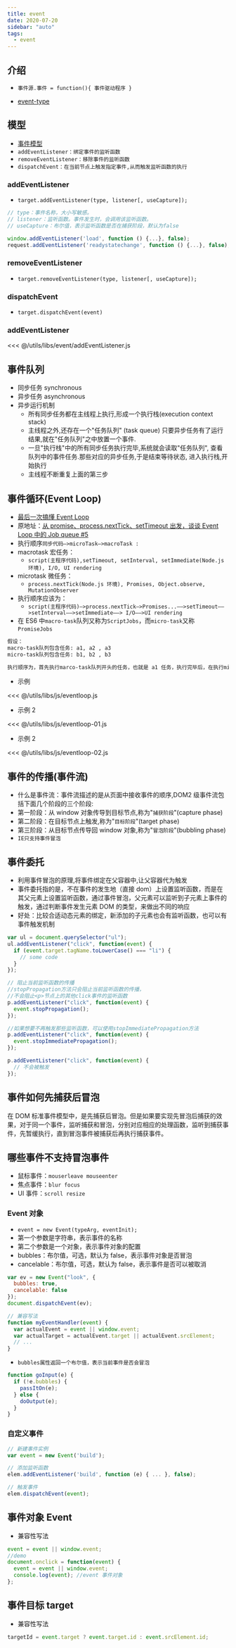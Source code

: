 ```yaml
---
title: event
date: 2020-07-20
sidebar: "auto"
tags:
  - event
---
```


## 介绍

- `事件源.事件 = function(){ 事件驱动程序 }`

- [event-type](http://javascript.ruanyifeng.com/dom/event-type.html)

## 模型

- [事件模型](http://javascript.ruanyifeng.com/dom/event.html)
- `addEventListener：绑定事件的监听函数`
- `removeEventListener：移除事件的监听函数`
- `dispatchEvent：在当前节点上触发指定事件,从而触发监听函数的执行`

### addEventListener

- `target.addEventListener(type, listener[, useCapture]);`

<CodeBlock>

```js
// type：事件名称，大小写敏感。
// listener：监听函数。事件发生时，会调用该监听函数。
// useCapture：布尔值，表示监听函数是否在捕获阶段，默认为false

window.addEventListener('load', function () {...}, false);
request.addEventListener('readystatechange', function () {...}, false);
```

</CodeBlock>

### removeEventListener

- `target.removeEventListener(type, listener[, useCapture]);`

### dispatchEvent

- `target.dispatchEvent(event)`

### addEventListener

<<< @/utils/libs/event/addEventListener.js

## 事件队列

- 同步任务 synchronous
- 异步任务 asynchronous
- 异步运行机制
  - 所有同步任务都在主线程上执行,形成一个执行栈(execution context stack)
  - 主线程之外,还存在一个"任务队列" (task queue)
    只要异步任务有了运行结果,就在"任务队列"之中放置一个事件.
  - 一旦"执行栈"中的所有同步任务执行完毕,系统就会读取"任务队列",
    查看队列中的事件任务.那些对应的异步任务,于是结束等待状态,
    进入执行栈,开始执行
  - 主线程不断重复上面的第三步

## 事件循环(Event Loop)

- [最后一次搞懂 Event Loop](https://juejin.im/post/5cbc0a9cf265da03b11f3505)
- 原地址：[从 promise、process.nextTick、setTimeout 出发，谈谈 Event Loop 中的 Job queue #5](https://github.com/forthealllight/blog/issues/5)
- 执行顺序`同步代码—>microTask—>macroTask :`
- macrotask 宏任务：
  - `script(主程序代码),setTimeout, setInterval, setImmediate(Node.js 环境), I/O, UI rendering`
- microtask 微任务：
  - `process.nextTick(Node.js 环境), Promises, Object.observe, MutationObserver`
- 执行顺序应该为：
  - `script(主程序代码)—>process.nextTick—>Promises...——>setTimeout——>setInterval——>setImmediate——> I/O——>UI rendering`
- 在 ES6 中`macro-task`队列又称为`ScriptJobs`，而`micro-task`又称`PromiseJobs`

<CodeBlock>

```bash
假设：
macro-task队列包含任务: a1, a2 , a3
micro-task队列包含任务: b1, b2 , b3

执行顺序为，首先执行marco-task队列开头的任务，也就是 a1 任务，执行完毕后，在执行micro-task队列里的所有任务，也就是依次执行***b1, b2 , b3***，执行完后清空micro-task中的任务，接着执行marco-task中的第二个任务，依次循环。
```

</CodeBlock>

- 示例

<CodeBlock>

<<< @/utils/libs/js/eventloop.js

</CodeBlock>

- 示例 2

<CodeBlock>

<<< @/utils/libs/js/eventloop-01.js

</CodeBlock>

- 示例 2

<CodeBlock>

<<< @/utils/libs/js/eventloop-02.js

</CodeBlock>

## 事件的传播(事件流)

- 什么是事件流：事件流描述的是从页面中接收事件的顺序,DOM2 级事件流包括下面几个阶段的三个阶段:
- 第一阶段：从 window 对象传导到目标节点,称为"`捕获阶段`"(capture phase)
- 第二阶段：在目标节点上触发,称为"`目标阶段`"(target phase)
- 第三阶段：从目标节点传导回 window 对象,称为"`冒泡阶段`"(bubbling phase)
- `IE只支持事件冒泡`

## 事件委托

- 利用事件冒泡的原理,将事件绑定在父容器中,让父容器代为触发
- 事件委托指的是，不在事件的发生地（直接 dom）上设置监听函数，而是在其父元素上设置监听函数，通过事件冒泡，父元素可以监听到子元素上事件的触发，通过判断事件发生元素 DOM 的类型，来做出不同的响应
- 好处：比较合适动态元素的绑定，新添加的子元素也会有监听函数，也可以有事件触发机制

<CodeBlock>

```js
var ul = document.querySelector("ul");
ul.addEventListener("click", function(event) {
  if (event.target.tagName.toLowerCase() === "li") {
    // some code
  }
});

// 阻止当前监听函数的传播
//stopPropagation方法只会阻止当前监听函数的传播，
//不会阻止<p>节点上的其他click事件的监听函数
p.addEventListener("click", function(event) {
  event.stopPropagation();
});

//如果想要不再触发那些监听函数，可以使用stopImmediatePropagation方法
p.addEventListener("click", function(event) {
  event.stopImmediatePropagation();
});

p.addEventListener("click", function(event) {
  // 不会被触发
});
```

</CodeBlock>

## 事件如何先捕获后冒泡

在 DOM 标准事件模型中，是先捕获后冒泡。但是如果要实现先冒泡后捕获的效果，对于同一个事件，监听捕获和冒泡，分别对应相应的处理函数，监听到捕获事件，先暂缓执行，直到冒泡事件被捕获后再执行捕获事件。

## 哪些事件不支持冒泡事件

- 鼠标事件：`mouserleave mouseenter`
- 焦点事件：`blur focus`
- UI 事件：`scroll resize`

### Event 对象

- `event = new Event(typeArg, eventInit);`
- 第一个参数是字符串，表示事件的名称
- 第二个参数是一个对象，表示事件对象的配置
- bubbles：布尔值，可选，默认为 false，表示事件对象是否冒泡
- cancelable：布尔值，可选，默认为 false，表示事件是否可以被取消

<CodeBlock>

```js
var ev = new Event("look", {
  bubbles: true,
  cancelable: false
});
document.dispatchEvent(ev);

// 兼容写法
function myEventHandler(event) {
  var actualEvent = event || window.event;
  var actualTarget = actualEvent.target || actualEvent.srcElement;
  // ...
}
```

</CodeBlock>

- `bubbles属性返回一个布尔值，表示当前事件是否会冒泡`

<CodeBlock>

```js
function goInput(e) {
  if (!e.bubbles) {
    passItOn(e);
  } else {
    doOutput(e);
  }
}
```

</CodeBlock>

### 自定义事件

<CodeBlock>

```js
// 新建事件实例
var event = new Event('build');

// 添加监听函数
elem.addEventListener('build', function (e) { ... }, false);

// 触发事件
elem.dispatchEvent(event);
```

</CodeBlock>

## 事件对象 Event

- 兼容性写法

<CodeBlock>

```js
event = event || window.event;
//demo
document.onclick = function(event) {
  event = event || window.event;
  console.log(event); //event 事件对象
};
```

</CodeBlock>

## 事件目标 target

- 兼容性写法

<CodeBlock>

```js
targetId = event.target ? event.target.id : event.srcElement.id;
```

</CodeBlock>
